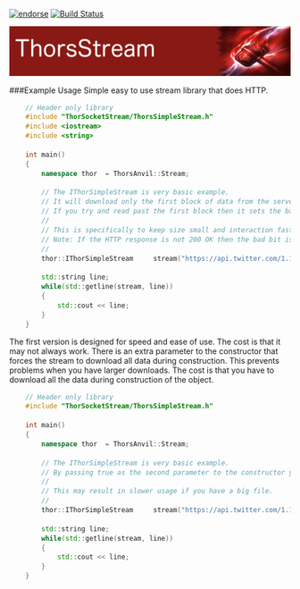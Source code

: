 [![endorse](http://api.coderwall.com/lokiastari/endorsecount.png)](http://coderwall.com/lokiastari)
[![Build Status](https://travis-ci.org/Loki-Astari/ThorsStream.svg?branch=master)](https://travis-ci.org/Loki-Astari/ThorsStream)

![ThorStream](../img/stream.jpg)

###Example Usage
Simple easy to use stream library that does HTTP.

````c++
    // Header only library
    #include "ThorSocketStream/ThorsSimpleStream.h"
    #include <iostream>
    #include <string>

    int main()
    {
        namespace thor  = ThorsAnvil::Stream;

        // The IThorSimpleStream is very basic example.
        // It will download only the first block of data from the server.
        // If you try and read past the first block then it sets the badbit of the stream.
        //
        // This is specifically to keep size small and interaction fast.
        // Note: If the HTTP response is not 200 OK then the bad bit is set.
        //
        thor::IThorSimpleStream     stream("https://api.twitter.com/1.1/help/privacy.json");

        std::string line;
        while(std::getline(stream, line))
        {
            std::cout << line;
        }
    }
````

The first version is designed for speed and ease of use. The cost is that it may not always work. There is an extra parameter to the constructor that forces the stream to download all data during construction. This prevents problems when you have larger downloads. The cost is that you have to download all the data during construction of the object.

````c++
    // Header only library
    #include "ThorSocketStream/ThorsSimpleStream.h"

    int main()
    {
        namespace thor  = ThorsAnvil::Stream;

        // The IThorSimpleStream is very basic example.
        // By passing true as the second parameter to the constructor you force the object to download the whole content of the file.
        //
        // This may result in slower usage if you have a big file.
        //
        thor::IThorSimpleStream     stream("https://api.twitter.com/1.1/help/privacy.json", true);

        std::string line;
        while(std::getline(stream, line))
        {
            std::cout << line;
        }
    }
````


